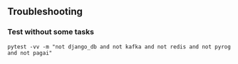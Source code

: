 ## Troubleshooting

### Test without some tasks

```
pytest -vv -m "not django_db and not kafka and not redis and not pyrog and not pagai"
```
